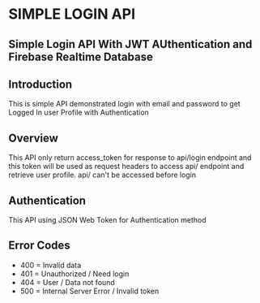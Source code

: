 # SIMPLE LOGIN API
## Simple Login API With JWT AUthentication and Firebase Realtime Database

## Introduction

This is simple API demonstrated login with email and password to get Logged In user Profile with Authentication

## Overview

This API only return access_token for response to api/login endpoint and this token will be used as request headers to access api/ endpoint and retrieve user profile. api/ can't be accessed before login

## Authentication

This API using JSON Web Token for Authentication method

## Error Codes

- 400 = Invalid data
- 401 = Unauthorized / Need login
- 404 = User / Data not found
- 500 = Internal Server Error / Invalid token
